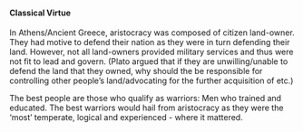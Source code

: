 #### Classical Virtue
In Athens/Ancient Greece, aristocracy was composed of citizen land-owner. They had motive to defend their nation as they were in turn defending their land. However, not all land-owners provided military services and thus were not fit to lead and govern. (Plato argued that if they are unwilling/unable to defend the land that they owned, why should the be responsible for controlling other people’s land/advocating for the further acquisition of etc.)

The best people are those who qualify as warriors: Men who trained and educated. The best warriors would hail from aristocracy as they were the ‘most’ temperate, logical and experienced - where it mattered.